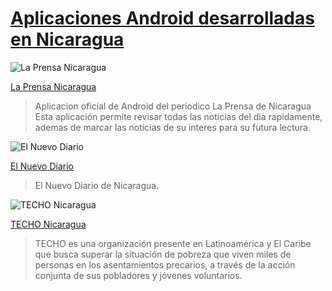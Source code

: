 [Aplicaciones Android desarrolladas en Nicaragua](aplicaciones-android-desarrolladas-en-nicaragua)
==================================================================================================

![La Prensa Nicaragua](https://lh3.ggpht.com/rhZqHJTZmxK9ox77-m4WJgPRswqIs6CG51A9Fc5E06S-jJ1A9ycw7AE6adlu4TCbNCkw=w120-rw)

[La Prensa Nicaragua](https://play.google.com/store/apps/details?id=ni.com.laprensa)

> Aplicacion oficial de Android del periodico La Prensa de Nicaragua
Esta aplicación permite revisar todas las noticias del dia rapidamente, ademas de marcar las noticias de su interes para su futura lectura.


![El Nuevo Diario](https://lh5.ggpht.com/DzqCt3xxVBzhRzphgdr28Q5R5mCqdhlGGmPOpNntcxTB8Jr0wRqMZaCiGwB9ra5M6Np2=w120-rw)

[El Nuevo Diario](https://play.google.com/store/apps/details?id=ni.com.elnuevodiario.locus)

> El Nuevo Diario de Nicaragua.

![TECHO Nicaragua](https://lh6.ggpht.com/PLR_trwrr2rhjtd6jnqUX2dq7BTmbb4l0jyURIyryt_eqRAgWWZrrRO_UlOShshwQCge=w128-rw)

[TECHO Nicaragua](https://play.google.com/store/apps/details?id=com.techo.nicaragua)

> TECHO es una organización presente en Latinoamérica y El Caribe que busca superar la situación de pobreza que viven miles de personas en los asentamientos precarios, a través de la acción conjunta de sus pobladores y jóvenes voluntarios.